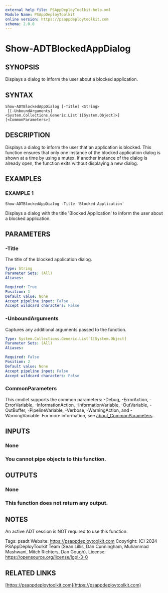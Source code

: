 ```yaml
---
external help file: PSAppDeployToolkit-help.xml
Module Name: PSAppDeployToolkit
online version: https://psappdeploytoolkit.com
schema: 2.0.0
---
```


# Show-ADTBlockedAppDialog

## SYNOPSIS
Displays a dialog to inform the user about a blocked application.

## SYNTAX

```
Show-ADTBlockedAppDialog [-Title] <String>
 [[-UnboundArguments] <System.Collections.Generic.List`1[System.Object]>] [<CommonParameters>]
```

## DESCRIPTION
Displays a dialog to inform the user that an application is blocked.
This function ensures that only one instance of the blocked application dialog is shown at a time by using a mutex.
If another instance of the dialog is already open, the function exits without displaying a new dialog.

## EXAMPLES

### EXAMPLE 1
```
Show-ADTBlockedAppDialog -Title 'Blocked Application'
```

Displays a dialog with the title 'Blocked Application' to inform the user about a blocked application.

## PARAMETERS

### -Title
The title of the blocked application dialog.

```yaml
Type: String
Parameter Sets: (All)
Aliases:

Required: True
Position: 1
Default value: None
Accept pipeline input: False
Accept wildcard characters: False
```

### -UnboundArguments
Captures any additional arguments passed to the function.

```yaml
Type: System.Collections.Generic.List`1[System.Object]
Parameter Sets: (All)
Aliases:

Required: False
Position: 2
Default value: None
Accept pipeline input: False
Accept wildcard characters: False
```

### CommonParameters
This cmdlet supports the common parameters: -Debug, -ErrorAction, -ErrorVariable, -InformationAction, -InformationVariable, -OutVariable, -OutBuffer, -PipelineVariable, -Verbose, -WarningAction, and -WarningVariable. For more information, see [about_CommonParameters](http://go.microsoft.com/fwlink/?LinkID=113216).

## INPUTS

### None
### You cannot pipe objects to this function.
## OUTPUTS

### None
### This function does not return any output.
## NOTES
An active ADT session is NOT required to use this function.

Tags: psadt
Website: https://psappdeploytoolkit.com
Copyright: (C) 2024 PSAppDeployToolkit Team (Sean Lillis, Dan Cunningham, Muhammad Mashwani, Mitch Richters, Dan Gough).
License: https://opensource.org/license/lgpl-3-0

## RELATED LINKS

[https://psappdeploytoolkit.com](https://psappdeploytoolkit.com)
